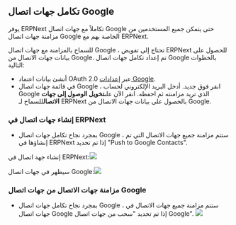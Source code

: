 ## تكامل جهات اتصال Google

يوفر ERPNext تكاملاً مع جهات اتصال Google حتى يتمكن جميع المستخدمين من مزامنة جهات اتصال Google الخاصة بهم مع ERPNext.

للسماح بالمزامنة مع جهات اتصال Google ، تحتاج إلى تفويض ERPNext للحصول على بيانات جهات الاتصال من Google. تم إعداد تكامل جهات اتصال Google بالخطوات التالية:

* أنشئ بيانات اعتماد OAuth 2.0 عبر [إعدادات Google](https://docs.erpnext.com/docs/v13/user/manual/en/erpnext_integration/google_settings).
* في قائمة جهات اتصال Google ، انقر فوق جديد. أدخل البريد الإلكتروني لحساب Google الذي تريد مزامنته ثم احفظه. انقر الآن على**تخويل الوصول إلى جهات الاتصال**للسماح لـ ERPNext بالحصول على بيانات جهات الاتصال من Google.

### إنشاء جهات اتصال في ERPNext

* بمجرد نجاح تكامل جهات اتصال Google ، ستتم مزامنة جميع جهات الاتصال التي تم إنشاؤها في ERPNext إذا تم تحديد "Push to Google Contacts".

إنشاء جهة اتصال في ERPNext:![](https://docs.erpnext.com/files/google_contacts_create_contact.gif)

سيظهر في جهات اتصال Google:![](https://docs.erpnext.com/files/google_contacts_create_contact_!.gif)

### مزامنة جهات الاتصال من جهات اتصال Google

* بمجرد نجاح تكامل جهات اتصال Google ، ستتم مزامنة جميع جهات الاتصال في جهات اتصال Google إذا تم تحديد "سحب من جهات اتصال Google". ![](https://docs.erpnext.com/files/google_contacts_contact_sync.gif)